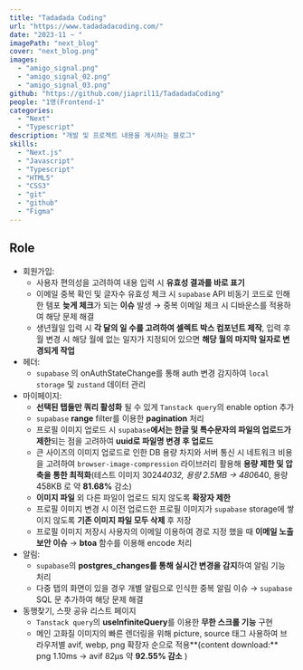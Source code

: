 ```yaml
---
title: "Tadadada Coding"
url: "https://www.tadadadacoding.com/"
date: "2023-11 ~ "
imagePath: "next_blog"
cover: "next_blog.png"
images:
  - "amigo_signal.png"
  - "amigo_signal_02.png"
  - "amigo_signal_03.png"
github: "https://github.com/jiapril11/TadadadaCoding"
people: "1명(Frontend-1"
categories:
  - "Next"
  - "Typescript"
description: "개발 및 프로젝트 내용을 게시하는 블로그"
skills:
  - "Next.js"
  - "Javascript"
  - "Typescript"
  - "HTML5"
  - "CSS3"
  - "git"
  - "github"
  - "Figma"
---
```


## Role

- 회원가입:
  - 사용자 편의성을 고려하여 내용 입력 시 **유효성 결과를 바로 표기**
  - 이메일 중복 확인 및 글자수 유효성 체크 시 `supabase` API 비동기 코드로 인해 한 템포 **늦게 체크**가 되는 **이슈** 발생 → 중복 이메일 체크 시 디바운스를 적용하여 해당 문제 해결
  - 생년월일 입력 시 **각 달의 일 수를 고려하여 셀렉트 박스 컴포넌트 제작**, 입력 후 월 변경 시 해당 월에 없는 일자가 지정되어 있으면 **해당 월의 마지막 일자로 변경되게 작업**
- 헤더:
  - `supabase` 의 onAuthStateChange를 통해 auth 변경 감지하여 `local storage` 및 `zustand` 데이터 관리
- 마이페이지:
  - **선택된 탭들만 쿼리 활성화** 될 수 있게 `Tanstack query`의 enable option 추가
  - `supabase` **range** filter를 이용한 **pagination** 처리
  - 프로필 이미지 업로드 시 `supabase`**에서는 한글 및 특수문자의 파일의 업로드가 제한**되는 점을 고려하여 **uuid로 파일명 변경 후 업로드**
  - 큰 사이즈의 이미지 업로드로 인한 DB 용량 차지와 서버 통신 시 네트워크 비용을 고려하여 `browser-image-compression` 라이브러리 활용해 **용량 제한 및 압축을 통한 최적화**(테스트 이미지 3024*4032, 용량 2.5MB → 480*640, 용량 458KB 로 약 **81.68%** 감소)
  - **이미지 파일** 외 다른 파일이 업로드 되지 않도록 **확장자 제한**
  - 프로필 이미지 변경 시 이전 업로드한 프로필 이미지가 `supabase` storage에 쌓이지 않도록 **기존 이미지 파일 모두 삭제** 후 저장
  - 프로필 이미지 저장시 사용자의 이메일 이용하여 경로 지정 했을 때 **이메일 노출 보안 이슈** → **btoa** 함수를 이용해 encode 처리
- 알림:
  - `supabase`의 **postgres_changes를 통해 실시간 변경을 감지**하여 알림 기능 처리
  - 다중 탭의 화면이 있을 경우 개별 알림으로 인식한 중복 알림 이슈 → `supabase` SQL 문 추가하여 해당 문제 해결
- 동행찾기, 스팟 공유 리스트 페이지
  - `Tanstack query`의 **useInfiniteQuery**를 이용한 **무한 스크롤 기능** 구현
  - 메인 고화질 이미지의 빠른 렌더링을 위해 picture, source 태그 사용하여 브라우저별 avif, webp, png 확장자 순으로 적용**(content download:** png 1.10ms → avif 82μs 약 **92.55% 감소** )
